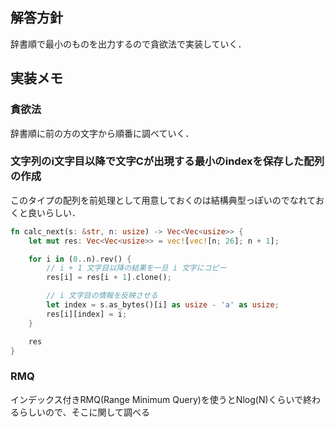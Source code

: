 ## 解答方針
辞書順で最小のものを出力するので貪欲法で実装していく．<br>

## 実装メモ
### 貪欲法
辞書順に前の方の文字から順番に調べていく．

### 文字列のi文字目以降で文字Cが出現する最小のindexを保存した配列の作成
このタイプの配列を前処理として用意しておくのは結構典型っぽいのでなれておくと良いらしい．<br>
```rust
fn calc_next(s: &str, n: usize) -> Vec<Vec<usize>> {
    let mut res: Vec<Vec<usize>> = vec![vec![n; 26]; n + 1];

    for i in (0..n).rev() {
        // i + 1 文字目以降の結果を一旦 i 文字にコピー
        res[i] = res[i + 1].clone();

        // i 文字目の情報を反映させる
        let index = s.as_bytes()[i] as usize - 'a' as usize;
        res[i][index] = i;
    }

    res
}
```

### RMQ
インデックス付きRMQ(Range Minimum Query)を使うとNlog(N)くらいで終わるらしいので、そこに関して調べる